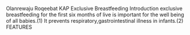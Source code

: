 Olanrewaju Roqeebat
KAP Exclusive Breastfeeding
  Introduction
exclusive breastfeeding for the first six months of live is important for the well being of all babies.(1)
It prevents respiratory,gastrointestinal illness in infants.(2)
FEATURES